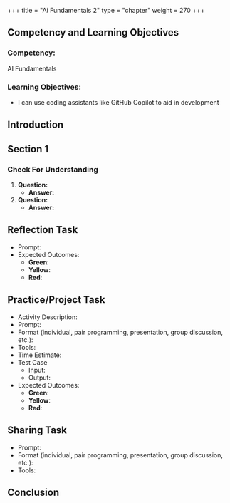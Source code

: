 +++
title = "Ai Fundamentals 2"
type = "chapter"
weight = 270
+++

## Competency and Learning Objectives

### Competency:

AI Fundamentals

### Learning Objectives:

- I can use coding assistants like GitHub Copilot to aid in development

## Introduction

## Section 1

### Check For Understanding

1. **Question:** 
    - **Answer:** 
2. **Question:** 
    - **Answer:** 

## Reflection Task

- Prompt:
- Expected Outcomes: 
    - **Green**:
    - **Yellow**:
    - **Red**:

## Practice/Project Task

- Activity Description:
- Prompt:
- Format (individual, pair programming, presentation, group discussion, etc.):
- Tools:
- Time Estimate:
- Test Case
    - Input: 
    - Output:
- Expected Outcomes: 
    - **Green**:
    - **Yellow**:
    - **Red**:

## Sharing Task

- Prompt:
- Format (individual, pair programming, presentation, group discussion, etc.): 
- Tools:

## Conclusion


